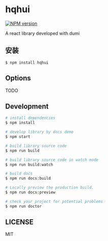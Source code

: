 # hqhui

[![NPM version](https://img.shields.io/npm/v/hqhui.svg?style=flat)](https://npmjs.org/package/hqhui)

A react library developed with dumi

## 安装

```
$ npm install hqhui
```

## Options

TODO

## Development

```bash
# install dependencies
$ npm install

# develop library by docs demo
$ npm start

# build library source code
$ npm run build

# build library source code in watch mode
$ npm run build:watch

# build docs
$ npm run docs:build

# Locally preview the production build.
$ npm run docs:preview

# check your project for potential problems
$ npm run doctor
```

## LICENSE

MIT
